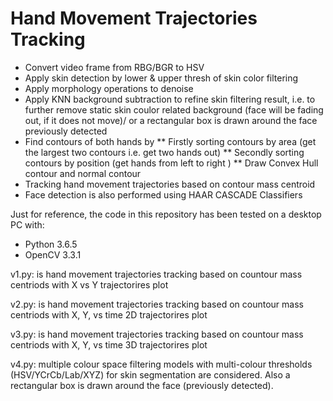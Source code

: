 # Hand Movement Trajectories Tracking
* Convert video frame from RBG/BGR to HSV 
* Apply skin detection by lower & upper thresh of skin color filtering
* Apply morphology operations to denoise
* Apply KNN background subtraction to refine skin filtering result, i.e. to further remove static skin coulor related background (face will be fading out, if it does not move)/ or a rectangular box is drawn around the face previously detected
* Find contours of both hands by
   ** Firstly sorting contours by area  (get the largest two contours i.e. get two hands out)
   ** Secondly sorting contours by position (get hands from left to right )
   ** Draw Convex Hull contour and normal contour
* Tracking hand movement trajectories based on contour mass centroid 
* Face detection is also performed using HAAR CASCADE Classifiers


Just for reference, the code in this repository has been tested on a desktop PC with:
* Python 3.6.5
* OpenCV 3.3.1

v1.py: is hand movement trajectories tracking based on countour mass centriods with X vs Y trajectorires plot

v2.py: is hand movement trajectories tracking based on countour mass centriods with X, Y, vs time 2D trajectorires plot

v3.py: is hand movement trajectories tracking based on countour mass centriods with X, Y, vs time 3D trajectorires plot

v4.py: multiple colour space filtering models with multi-colour thresholds (HSV/YCrCb/Lab/XYZ) for skin segmentation are considered. Also a rectangular box is drawn around the face (previously detected).

